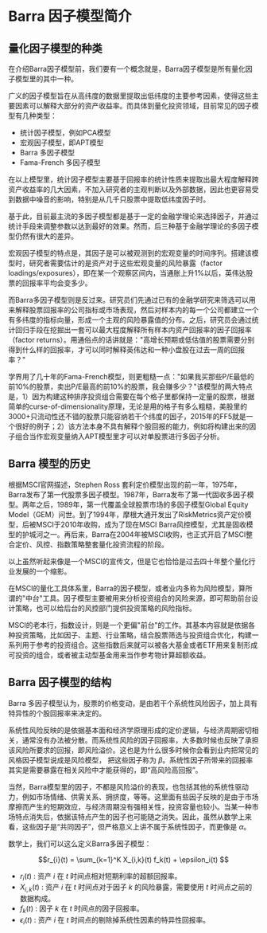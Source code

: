 # Barra 因子模型简介

## 量化因子模型的种类

在介绍Barra因子模型前，我们要有一个概念就是，Barra因子模型是所有量化因子模型里的其中一种。

广义的因子模型旨在从高纬度的数据里提取出低纬度的主要参考因素，使得这些主要因素可以解释大部分的资产收益率。而具体到量化投资领域，目前常见的因子模型有几种类型：
- 统计因子模型，例如PCA模型
- 宏观因子模型，即APT模型 
- Barra 多因子模型
- Fama-French 多因子模型

在以上模型里，统计因子模型主要基于回报率的统计性质来提取出最大程度解释跨资产收益率的几大因素，不加入研究者的主观判断以及外部数据，因此也更容易受到数据中噪音的影响，特别是从几千只股票中提取低纬度因子时。

基于此，目前最主流的多因子模型都是基于一定的金融学理论来选择因子，并通过统计手段来调整参数以达到最好的效果。然而，后三种基于金融学理论的多因子模型仍然有很大的差异。

宏观因子模型的特点是，其因子是可以被观测到的宏观变量的时间序列。搭建该模型时，研究者需要估计的是资产对于这些宏观变量的风险暴露（factor loadings/exposures），即在某一个观察区间内，当通胀上升1%以后，英伟达股票的回报率平均会变多少。

而Barra多因子模型则是反过来。研究员们先通过已有的金融学研究来筛选可以用来解释股票回报率的公司指标或市场表现，然后对样本内的每一个公司都建立一个有多纬度的指标向量，形成一个主观的风险暴露值的分布。之后，研究员会通过统计回归手段在挖掘出一套可以最大程度解释所有样本内资产回报率的因子回报率（factor returns）。用通俗点的话讲就是："高增长预期或低估值的股票需要分别得到什么样的回报率，才可以同时解释英伟达和一种小盘股在过去一周的回报率？"

学界用了几十年的Fama-French模型，则更粗糙一点："如果我买那些P/E最低的前10%的股票，卖出P/E最高的前10%的股票，我会赚多少？"该模型的两大特点是，1）因为构建这种排序投资组合需要在每个格子里都保持一定量的股票，根据简单的curse-of-dimensionality原理，无论是用的格子有多么粗糙，美股里的3000+只流动性还不错的股票只能容纳若干个纬度的因子，2015年的FF5就是一个很好的例子；2）该方法本身不具有解释个股回报的能力，例如将构建出来的因子组合当作宏观变量纳入APT模型里才可以对单股票进行多因子分析。

## Barra 模型的历史

根据MSCI官网描述，Stephen Ross 套利定价模型出现的前一年，1975年，Barra发布了第一代股票多因子模型。1987年，Barra发布了第一代固收多因子模型。两年之后，1989年，第一代覆盖全球股票市场的多因子模型Global Equity Model（GEM）问世。到了1994年，摩根大通开发出了RiskMetrics资产定价模型，后被MSCI于2010年收购，成为了现在MSCI Barra风控模型，尤其是固收模型的护城河之一。再后来，Barra在2004年被MSCI收购，也正式开启了MSCI整合定价、风控、指数策略整套量化投资流程的阶段。

以上虽然听起来像是一个MSCI的宣传文，但是它也恰恰是过去四十年整个量化行业发展的一个缩影。

在MSCI的量化工具体系里，Barra的因子模型，或者业内多称为风险模型，算所谓的"中台"工具。因子模型主要被用来分析投资组合的风险来源，即可帮助前台设计策略，也可以给后台的风控部门提供投资策略的风险指标。

MSCI的老本行，指数设计，则是一个更偏"前台"的工作。其基本内容就是依据各种投资策略，比如因子、主题、行业策略，结合股票筛选与投资组合优化，构建一系列用于参考的投资组合。这些指数后来就可以被各大基金或者ETF用来复制形成可投资的组合，或者被主动型基金用来当作参考物计算超额收益。

## Barra 因子模型的结构

Barra 多因子模型认为，股票的价格变动，是由若干个系统性风险因子，加上具有特异性的个股回报率来决定的。

系统性风险反映的是依据基本面和经济学原理形成的定价逻辑，与经济周期密切相关，通常没有办法被分散。而系统性风险的因子回报率，大多数时候也反映了承担该风险所要求的回报，即风险溢价。这也是为什么很多时候你会看到业内把常见的风格因子模型说成是风险模型， 把这些因子称为 $`\beta`$。系统性因子所带来的回报率其实是需要暴露在相关风险中才能获得的，即“高风险高回报”。

当然，Barra模型里的因子，不都是风险溢价的表现，也包括其他的系统性驱动力，例如市场情绪、供需关系、拥挤度，等等。这里面有些因子反映的是由于市场摩擦而产生的短期效应，与经济周期没有强相关性，投资容量也较小。当某一种市场特点消失后，依据该特点产生的因子也可能随之消失。因此，虽然从数学上来看，这些因子是“共同因子”，但严格意义上讲不属于系统性因子，而更像是 $`\alpha`$。

数学上，我们可以这么定义Barra多因子模型：

```math
r_{i}(t) = \sum_{k=1}^K X_{i,k}(t) f_k(t) + \epsilon_i(t) 
```

- $r_i(t)$ : 资产 $`i`$ 在 $`t`$ 时间点相对短期利率的超额回报率。
- $X_{i,k}(t)$ : 资产 $`i`$ 在 $`t`$ 时间点对于因子 $`k`$ 的风险暴露，需要使用 $`t`$ 时间点之前的数据构成。
- $f_k(t)$ : 因子 $`k`$ 在 $`t`$ 时间点的因子回报率。
- $\epsilon_i(t)$ : 资产 $`i`$ 在 $`t`$ 时间点的剔除掉系统性因素的特异性回报率。




